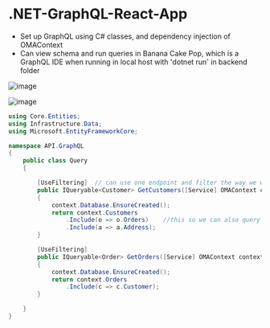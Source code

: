 # .NET-GraphQL-React-App

- Set up GraphQL using C# classes, and dependency injection of OMAContext
- Can view schema and run queries in Banana Cake Pop, which is a GraphQL IDE when running in local host with 'dotnet run' in backend folder

![image](https://github.com/Mike11199/.NET-GraphQL-React-App/assets/91037796/2cf96c89-271b-4677-84ae-06975092bdff)

![image](https://github.com/Mike11199/.NET-GraphQL-React-App/assets/91037796/ac719aef-3c07-4ed2-ba0d-c792cffd8c91)


```cs
using Core.Entities;
using Infrastructure.Data;
using Microsoft.EntityFrameworkCore;

namespace API.GraphQL
{
    public class Query
    {

        [UseFiltering]  // can use one endpoint and filter the way we want with this!
        public IQueryable<Customer> GetCustomers([Service] OMAContext context )  //dependency injection of service
        {
            context.Database.EnsureCreated();
            return context.Customers
                .Include(o => o.Orders)    //this so we can also query orders when querying customers in graphql
                .Include(a => a.Address);
        }

        [UseFiltering]
        public IQueryable<Order> GetOrders([Service] OMAContext context)  //dependency injection of service
        {
            context.Database.EnsureCreated();
            return context.Orders
                .Include(c => c.Customer);
        }

    }
}
```




